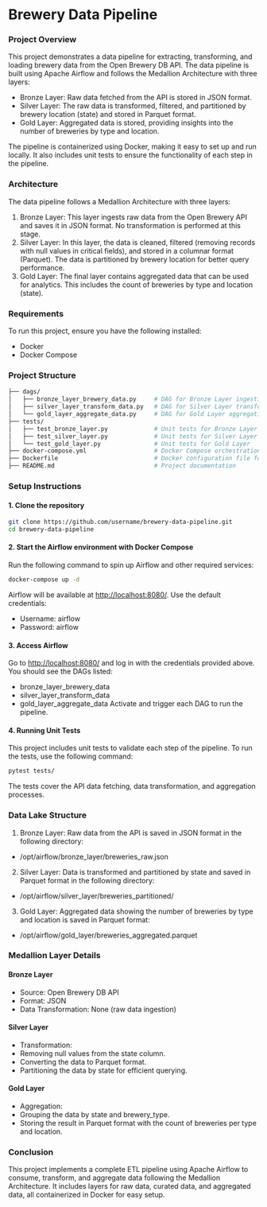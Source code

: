 # Brewery Data Pipeline

### Project Overview
This project demonstrates a data pipeline for extracting, transforming, and loading brewery data from the Open Brewery DB API. The data pipeline is built using Apache Airflow and follows the Medallion Architecture with three layers:

* Bronze Layer: Raw data fetched from the API is stored in JSON format.
* Silver Layer: The raw data is transformed, filtered, and partitioned by brewery location (state) and stored in Parquet format.
* Gold Layer: Aggregated data is stored, providing insights into the number of breweries by type and location.
  
The pipeline is containerized using Docker, making it easy to set up and run locally. It also includes unit tests to ensure the functionality of each step in the pipeline.


### Architecture
The data pipeline follows a Medallion Architecture with three layers:

1. Bronze Layer: This layer ingests raw data from the Open Brewery API and saves it in JSON format. No transformation is performed at this stage.
2. Silver Layer: In this layer, the data is cleaned, filtered (removing records with null values in critical fields), and stored in a columnar format (Parquet). The data is partitioned by brewery location for better query performance.
3. Gold Layer: The final layer contains aggregated data that can be used for analytics. This includes the count of breweries by type and location (state).


### Requirements
To run this project, ensure you have the following installed:

* Docker
* Docker Compose


### Project Structure

~~~bash
├── dags/                
│   ├── bronze_layer_brewery_data.py     # DAG for Bronze Layer ingestion
│   ├── silver_layer_transform_data.py   # DAG for Silver Layer transformation
│   └── gold_layer_aggregate_data.py     # DAG for Gold Layer aggregation
├── tests/                               
│   ├── test_bronze_layer.py             # Unit tests for Bronze Layer
│   ├── test_silver_layer.py             # Unit tests for Silver Layer
│   └── test_gold_layer.py               # Unit tests for Gold Layer
├── docker-compose.yml                   # Docker Compose orchestration file
├── Dockerfile                           # Docker configuration file for Airflow
├── README.md                            # Project documentation
~~~


### Setup Instructions

#### 1. Clone the repository
~~~bash
git clone https://github.com/username/brewery-data-pipeline.git
cd brewery-data-pipeline
~~~

#### 2. Start the Airflow environment with Docker Compose
Run the following command to spin up Airflow and other required services:
~~~bash
docker-compose up -d
~~~~
Airflow will be available at <http://localhost:8080/>. Use the default credentials:
* Username: airflow
* Password: airflow

#### 3. Access Airflow
Go to <http://localhost:8080/> and log in with the credentials provided above. You should see the DAGs listed:
* bronze_layer_brewery_data
* silver_layer_transform_data
* gold_layer_aggregate_data
Activate and trigger each DAG to run the pipeline.

#### 4. Running Unit Tests
This project includes unit tests to validate each step of the pipeline. To run the tests, use the following command:
~~~bash
pytest tests/
~~~
The tests cover the API data fetching, data transformation, and aggregation processes.


### Data Lake Structure
1. Bronze Layer: Raw data from the API is saved in JSON format in the following directory:
* /opt/airflow/bronze_layer/breweries_raw.json

2. Silver Layer: Data is transformed and partitioned by state and saved in Parquet format in the following directory:
* /opt/airflow/silver_layer/breweries_partitioned/

3. Gold Layer: Aggregated data showing the number of breweries by type and location is saved in Parquet format:
* /opt/airflow/gold_layer/breweries_aggregated.parquet


### Medallion Layer Details
#### Bronze Layer
* Source: Open Brewery DB API
* Format: JSON
* Data Transformation: None (raw data ingestion)

#### Silver Layer
* Transformation:
* Removing null values from the state column.
* Converting the data to Parquet format.
* Partitioning the data by state for efficient querying.

#### Gold Layer
* Aggregation:
* Grouping the data by state and brewery_type.
* Storing the result in Parquet format with the count of breweries per type and location.


### Conclusion
This project implements a complete ETL pipeline using Apache Airflow to consume, transform, and aggregate data following the Medallion Architecture. It includes layers for raw data, curated data, and aggregated data, all containerized in Docker for easy setup.
